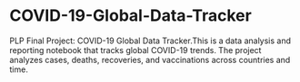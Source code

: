 # COVID-19-Global-Data-Tracker
PLP Final Project: COVID-19 Global Data Tracker.This is a data analysis and reporting notebook that tracks global COVID-19 trends. The project analyzes cases, deaths, recoveries, and vaccinations across countries and time.
